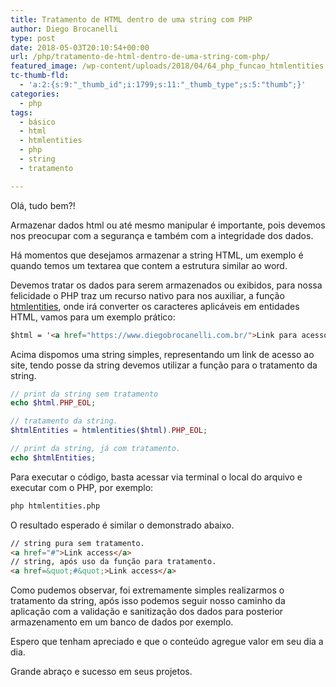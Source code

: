 ```yaml
---
title: Tratamento de HTML dentro de uma string com PHP
author: Diego Brocanelli
type: post
date: 2018-05-03T20:10:54+00:00
url: /php/tratamento-de-html-dentro-de-uma-string-com-php/
featured_image: /wp-content/uploads/2018/04/64_php_funcao_htmlentities.png
tc-thumb-fld:
  - 'a:2:{s:9:"_thumb_id";i:1799;s:11:"_thumb_type";s:5:"thumb";}'
categories:
  - php
tags:
  - básico
  - html
  - htmlentities
  - php
  - string
  - tratamento

---
```


Olá, tudo bem?!

Armazenar dados html ou até mesmo manipular é importante, pois devemos nos preocupar com a segurança e também com a integridade dos dados.

Há momentos que desejamos armazenar a string HTML, um exemplo é quando temos um textarea que contem a estrutura similar ao word.

Devemos tratar os dados para serem armazenados ou exibidos, para nossa felicidade o PHP traz um recurso nativo para nos auxiliar, a função [htmlentities](http://php.net/manual/pt_BR/function.htmlentities.php), onde irá converter os caracteres aplicáveis em entidades HTML, vamos para um exemplo prático:

```html
$html = '<a href="https://www.diegobrocanelli.com.br/">Link para acesso</a>';
```

Acima dispomos uma string simples, representando um link de acesso ao site, tendo posse da string devemos utilizar a função para o tratamento da string.

```php
// print da string sem tratamento
echo $html.PHP_EOL;

// tratamento da string.
$htmlEntities = htmlentities($html).PHP_EOL;

// print da string, já com tratamento.
echo $htmlEntities;
```

Para executar o código, basta acessar via terminal o local do arquivo e executar com o PHP, por exemplo:

```bash
php htmlentities.php
```

O resultado esperado é similar o demonstrado abaixo.

```html
// string pura sem tratamento.
<a href="#">Link access</a>
// string, após uso da função para tratamento.
<a href=&quot;#&quot;>Link access</a>
```

Como pudemos observar, foi extremamente simples realizarmos o tratamento da string, após isso podemos seguir nosso caminho da aplicação com a validação e sanitização dos dados para posterior armazenamento em um banco de dados por exemplo.

Espero que tenham apreciado e que o conteúdo agregue valor em seu dia a dia.

Grande abraço e sucesso em seus projetos.
